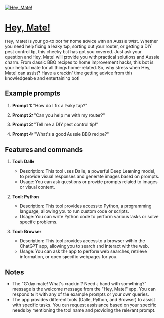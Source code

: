 [![Hey, Mate!](https://files.oaiusercontent.com/file-2U6JmYLH1w3zVVdX4nDbyG6l?se=2123-10-16T21%3A53%3A06Z&sp=r&sv=2021-08-06&sr=b&rscc=max-age%3D31536000%2C%20immutable&rscd=attachment%3B%20filename%3D51021675-7aa9-4ca4-a56a-21a89d81351a.png&sig=kbeVSf12fzjeuQPxj6NZJpdFWWLOv5na/n5wVpoSDxI%3D)](https://chat.openai.com/g/g-xsIbCElbB-hey-mate)

# [Hey, Mate!](https://chat.openai.com/g/g-xsIbCElbB-hey-mate)

Hey, Mate! is your go-to bot for home advice with an Aussie twist. Whether you need help fixing a leaky tap, sorting out your router, or getting a DIY pest control tip, this cheeky bot has got you covered. Just ask your question and Hey, Mate! will provide you with practical solutions and Aussie charm. From classic BBQ recipes to home improvement hacks, this bot is your helpful mate for all things home-related. So, why stress when Hey, Mate! can assist? Have a crackin' time getting advice from this knowledgeable and entertaining bot!

## Example prompts

1. **Prompt 1:** "How do I fix a leaky tap?"

2. **Prompt 2:** "Can you help me with my router?"

3. **Prompt 3:** "Tell me a DIY pest control tip!"

4. **Prompt 4:** "What's a good Aussie BBQ recipe?"

## Features and commands

1. **Tool: Dalle**
   - Description: This tool uses Dalle, a powerful Deep Learning model, to provide visual responses and generate images based on prompts.
   - Usage: You can ask questions or provide prompts related to images or visual content.

2. **Tool: Python**
   - Description: This tool provides access to Python, a programming language, allowing you to run custom code or scripts.
   - Usage: You can write Python code to perform various tasks or solve specific problems.

3. **Tool: Browser**
   - Description: This tool provides access to a browser within the ChatGPT app, allowing you to search and interact with the web.
   - Usage: You can ask the app to perform web searches, retrieve information, or open specific webpages for you.

## Notes

- The "G'day mate! What's crackin'? Need a hand with something?" message is the welcome message from the "Hey, Mate!" app. You can respond to it with any of the example prompts or your own queries.
- The app provides different tools (Dalle, Python, and Browser) to assist with specific tasks. You can request assistance based on your specific needs by mentioning the tool name and providing the relevant prompt.